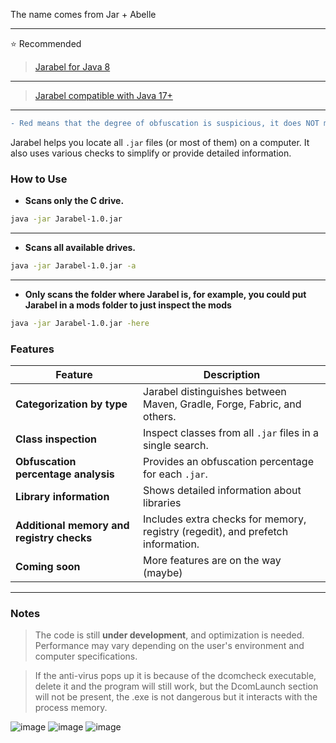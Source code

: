 The name comes from Jar + Abelle

---
⭐ Recommended
> [Jarabel for Java 8](https://github.com/nay-cat/Jarabel/releases/download/1.0.4/Jarabel.1.0.4.rar)
---
> [Jarabel compatible with Java 17+](https://github.com/nay-cat/Jarabel/releases/download/1.0.2/Jarabel.1.0.2.rar)
---

```diff
- Red means that the degree of obfuscation is suspicious, it does NOT mean or ASSURE that it is a cheat.
```

Jarabel helps you locate all `.jar` files (or most of them) on a computer. It also uses various checks to simplify or provide detailed information.

### How to Use

- **Scans only the C drive.**
```bash
java -jar Jarabel-1.0.jar
```
---

- **Scans all available drives.**
```bash
java -jar Jarabel-1.0.jar -a
```
---
- **Only scans the folder where Jarabel is, for example, you could put Jarabel in a mods folder to just inspect the mods**
```bash
java -jar Jarabel-1.0.jar -here
```

### Features

| **Feature**                                        | **Description**                                                                                          |
|----------------------------------------------------|----------------------------------------------------------------------------------------------------------|
| **Categorization by type**                         | Jarabel distinguishes between Maven, Gradle, Forge, Fabric, and others.                                 |                                         |
| **Class inspection**                               | Inspect classes from all `.jar` files in a single search.               |
| **Obfuscation percentage analysis**                | Provides an obfuscation percentage for each `.jar`.                                                     |
| **Library information**                            | Shows detailed information about libraries                                   |
| **Additional memory and registry checks**          | Includes extra checks for memory, registry (regedit), and prefetch information.                         |
| **Coming soon**                                    | More features are on the way (maybe)                                                                           |

---

### Notes

> The code is still **under development**, and optimization is needed. Performance may vary depending on the user's environment and computer specifications.

> If the anti-virus pops up it is because of the dcomcheck executable, delete it and the program will still work, but the DcomLaunch section will not be present, the .exe is not dangerous but it interacts with the process memory.

![image](https://github.com/user-attachments/assets/a05f1a3d-9869-4ac5-9c56-c7198d985a68)
![image](https://github.com/user-attachments/assets/45737449-5250-4c4d-b334-f504530e42c3)
![image](https://github.com/user-attachments/assets/9235d72f-3bae-4d39-93e2-b48bc05e1076)
